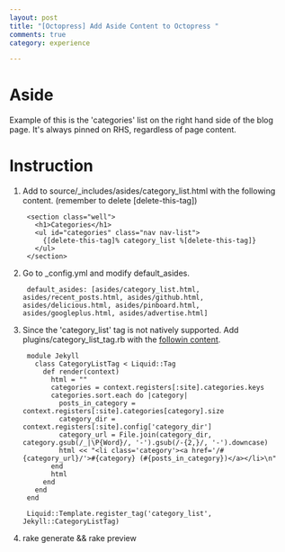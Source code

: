 ```yaml
---
layout: post
title: "[Octopress] Add Aside Content to Octopress "
comments: true
category: experience

---
```


# Aside

Example of this is the 'categories' list on the right hand side of the blog page. It's always pinned on RHS, regardless of page content.

# Instruction

1. Add to source/_includes/asides/category_list.html with the following content. (remember to delete [delete-this-tag])

        <section class="well">
          <h1>Categories</h1>
          <ul id="categories" class="nav nav-list">
            {[delete-this-tag]% category_list %[delete-this-tag]}
          </ul>
        </section>

1. Go to _config.yml and modify default_asides.

        default_asides: [asides/category_list.html, asides/recent_posts.html, asides/github.html, asides/delicious.html, asides/pinboard.html, asides/googleplus.html, asides/advertise.html]

1. Since the 'category_list' tag is not natively supported. Add plugins/category_list_tag.rb with the [followin content](https://kaworu.ch/blog/2013/09/23/categories-page-with-octopress/).

        module Jekyll
          class CategoryListTag < Liquid::Tag
            def render(context)
              html = ""
              categories = context.registers[:site].categories.keys
              categories.sort.each do |category|
                posts_in_category = context.registers[:site].categories[category].size
                category_dir = context.registers[:site].config['category_dir']
                category_url = File.join(category_dir, category.gsub(/_|\P{Word}/, '-').gsub(/-{2,}/, '-').downcase)
                html << "<li class='category'><a href='/#{category_url}/'>#{category} (#{posts_in_category})</a></li>\n"
              end
              html
            end
          end
        end

        Liquid::Template.register_tag('category_list', Jekyll::CategoryListTag)

1. rake generate && rake preview
